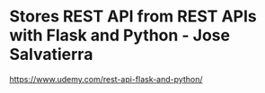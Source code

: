 # Stores REST API from REST APIs with Flask and Python - Jose Salvatierra
https://www.udemy.com/rest-api-flask-and-python/
